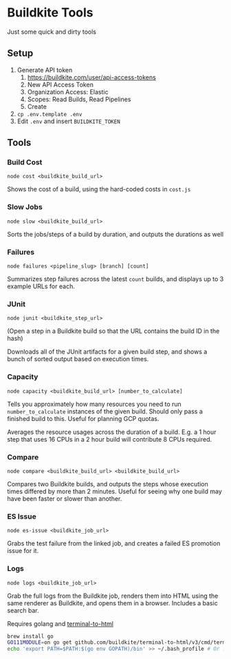# Buildkite Tools

Just some quick and dirty tools

## Setup

1. Generate API token
   1. https://buildkite.com/user/api-access-tokens
   2. New API Access Token
   3. Organization Access: Elastic
   4. Scopes: Read Builds, Read Pipelines
   5. Create
2. `cp .env.template .env`
3. Edit `.env` and insert `BUILDKITE_TOKEN`

## Tools

### Build Cost

`node cost <buildkite_build_url>`

Shows the cost of a build, using the hard-coded costs in `cost.js`

### Slow Jobs

`node slow <buildkite_build_url>`

Sorts the jobs/steps of a build by duration, and outputs the durations as well

### Failures

`node failures <pipeline_slug> [branch] [count]`

Summarizes step failures across the latest `count` builds, and displays up to 3 example URLs for each.

### JUnit

`node junit <buildkite_step_url>`

(Open a step in a Buildkite build so that the URL contains the build ID in the hash)

Downloads all of the JUnit artifacts for a given build step, and shows a bunch of sorted output based on execution times.

### Capacity

`node capacity <buildkite_build_url> [number_to_calculate]`

Tells you approximately how many resources you need to run `number_to_calculate` instances of the given build. Should only pass a finished build to this. Useful for planning GCP quotas.

Averages the resource usages across the duration of a build. E.g. a 1 hour step that uses 16 CPUs in a 2 hour build will contribute 8 CPUs required.

### Compare

`node compare <buildkite_build_url> <buildkite_build_url>`

Compares two Buildkite builds, and outputs the steps whose execution times differed by more than 2 minutes. Useful for seeing why one build may have been faster or slower than another.

### ES Issue

`node es-issue <buildkite_job_url>`

Grabs the test failure from the linked job, and creates a failed ES promotion issue for it.

### Logs

`node logs <buildkite_job_url>`

Grab the full logs from the Buildkite job, renders them into HTML using the same renderer as Buildkite, and opens them in a browser. Includes a basic search bar.

Requires golang and [terminal-to-html](https://github.com/buildkite/terminal-to-html)

```bash
brew install go
GO111MODULE=on go get github.com/buildkite/terminal-to-html/v3/cmd/terminal-to-html
echo 'export PATH=$PATH:$(go env GOPATH)/bin' >> ~/.bash_profile # Or .zshrc, or similar
```
